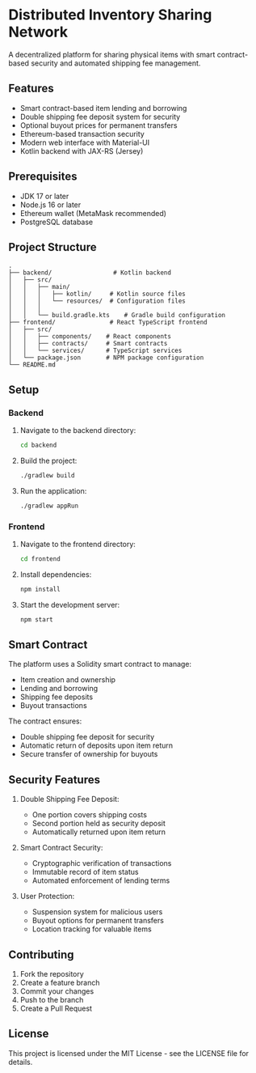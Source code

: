 # Distributed Inventory Sharing Network

A decentralized platform for sharing physical items with smart contract-based security and automated shipping fee management.

## Features

- Smart contract-based item lending and borrowing
- Double shipping fee deposit system for security
- Optional buyout prices for permanent transfers
- Ethereum-based transaction security
- Modern web interface with Material-UI
- Kotlin backend with JAX-RS (Jersey)

## Prerequisites

- JDK 17 or later
- Node.js 16 or later
- Ethereum wallet (MetaMask recommended)
- PostgreSQL database

## Project Structure

```
.
├── backend/                 # Kotlin backend
│   ├── src/
│   │   ├── main/
│   │   │   ├── kotlin/     # Kotlin source files
│   │   │   └── resources/  # Configuration files
│   │   │
│   │   └── build.gradle.kts    # Gradle build configuration
├── frontend/               # React TypeScript frontend
│   ├── src/
│   │   ├── components/    # React components
│   │   ├── contracts/     # Smart contracts
│   │   └── services/      # TypeScript services
│   └── package.json       # NPM package configuration
└── README.md
```

## Setup

### Backend

1. Navigate to the backend directory:
   ```bash
   cd backend
   ```

2. Build the project:
   ```bash
   ./gradlew build
   ```

3. Run the application:
   ```bash
   ./gradlew appRun
   ```

### Frontend

1. Navigate to the frontend directory:
   ```bash
   cd frontend
   ```

2. Install dependencies:
   ```bash
   npm install
   ```

3. Start the development server:
   ```bash
   npm start
   ```

## Smart Contract

The platform uses a Solidity smart contract to manage:
- Item creation and ownership
- Lending and borrowing
- Shipping fee deposits
- Buyout transactions

The contract ensures:
- Double shipping fee deposit for security
- Automatic return of deposits upon item return
- Secure transfer of ownership for buyouts

## Security Features

1. Double Shipping Fee Deposit:
   - One portion covers shipping costs
   - Second portion held as security deposit
   - Automatically returned upon item return

2. Smart Contract Security:
   - Cryptographic verification of transactions
   - Immutable record of item status
   - Automated enforcement of lending terms

3. User Protection:
   - Suspension system for malicious users
   - Buyout options for permanent transfers
   - Location tracking for valuable items

## Contributing

1. Fork the repository
2. Create a feature branch
3. Commit your changes
4. Push to the branch
5. Create a Pull Request

## License

This project is licensed under the MIT License - see the LICENSE file for details.